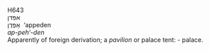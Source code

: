 <body>
  <p>H643<br>  אפּדן  <br> אַפֶּדֶן  ‎  ‘appeden  <br><i>ap-peh‘-den </i><br>Apparently of foreign derivation; a <i>pavilion</i> or palace tent: - palace.<br></p>
 </body>